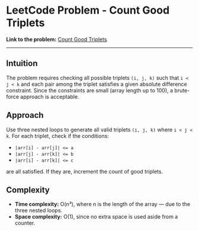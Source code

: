 # LeetCode Problem - Count Good Triplets

**Link to the problem:** [Count Good Triplets](https://leetcode.com/problems/count-good-triplets/?envType=daily-question&envId=2025-04-14)

---

## Intuition
The problem requires checking all possible triplets `(i, j, k)` such that `i < j < k` and each pair among the triplet satisfies a given absolute difference constraint. Since the constraints are small (array length up to 100), a brute-force approach is acceptable.

## Approach
Use three nested loops to generate all valid triplets `(i, j, k)` where `i < j < k`. For each triplet, check if the conditions:
- `|arr[i] - arr[j]| <= a`
- `|arr[j] - arr[k]| <= b`
- `|arr[i] - arr[k]| <= c`

are all satisfied. If they are, increment the count of good triplets.

## Complexity
- **Time complexity:** O(n³), where n is the length of the array — due to the three nested loops.
- **Space complexity:** O(1), since no extra space is used aside from a counter.
